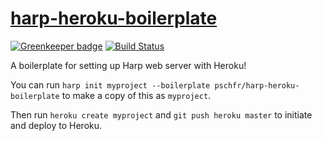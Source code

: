 # [harp-heroku-boilerplate](https://harp-heroku-boilerplate.herokuapp.com)

[![Greenkeeper badge](https://badges.greenkeeper.io/pschfr/harp-heroku-boilerplate.svg)](https://greenkeeper.io/)
[![Build Status](https://travis-ci.org/pschfr/harp-heroku-boilerplate.svg?branch=master)](https://travis-ci.org/pschfr/harp-heroku-boilerplate)

A boilerplate for setting up Harp web server with Heroku!

You can run `harp init myproject --boilerplate pschfr/harp-heroku-boilerplate` to make a copy of this as `myproject`.

Then run `heroku create myproject` and `git push heroku master` to initiate and deploy to Heroku.
